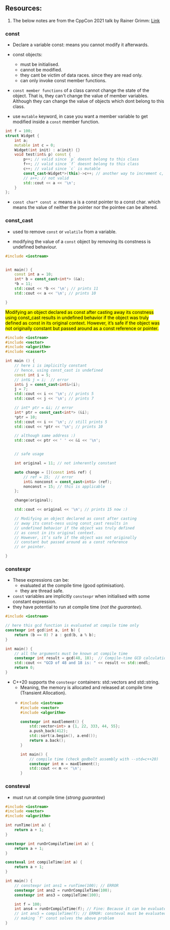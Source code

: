 ## Resources:
1. The below notes are from the CppCon 2021 talk by Rainer Grimm: [Link](https://www.youtube.com/watch?v=tA6LbPyYdco)


### const
- Declare a variable const: means you cannot modify it afterwards.

- const objects:

    - must be initialised.
    - cannot be modified.
    - they cant be victim of data races. since they are read only.
    - can only invoke const member functions.

- `const member functions` of a class cannot change the state of the object.
That is, they can't change the value of member variables. 
Although they can change the value of objects which dont belong to this class.

- use `mutable` keyword, in case you want a member variable to get modified inside a `const` member function.

```cpp
int f = 100;
struct Widget {
    int a;
    mutable int c = 0;
    Widget(int init) : a(init) {}
    void test(int& p) const {
        p++; // valid since `p` doesnt belong to this class
        f++; // valid since `f` doesnt belong to this class
        c++; // valid since `c` is mutable
        const_cast<Widget*>(this)->c++; // another way to increment c, without mutable.
        // a++; // not valid
        std::cout << a << '\n';
    }
};
```

- `const char* const a`: means a is a const pointer to a const char. which means the value of neither the pointer nor the pointee can be altered.


### const_cast
- used to remove `const` or `volatile` from a variable. 

- modifying the value of  a `const` object by removing its constness is undefined behaviour.

```cpp
#include <iostream>


int main() {
    const int a = 10;
    int* b = const_cast<int*> (&a);
    *b = 11;
    std::cout << *b << '\n'; // prints 11
    std::cout << a << '\n'; // prints 10

}
```

<mark> Modifying an object declared as const after casting away its 
constness using const_cast results in undefined behavior if the 
object was truly defined as const in its original context. However, 
it’s safe if the object was not originally constant but passed 
around as a const reference or pointer. </mark>


```cpp
#include <iostream>
#include <vector>
#include <algorithm>
#include <cassert>

int main () {
    // here i is implicitly constant
    // hence, using const_cast is undefined
    const int i = 5;
    // int& j = i;  // error
    int& j = const_cast<int&>(i);
    j = 7;
    std::cout << i << '\n'; // prints 5
    std::cout << j << '\n'; // prints 7

    // int* ptr = &i; // error
    int* ptr = const_cast<int*> (&i);
    *ptr = 10;
    std::cout << i << '\n'; // still prints 5
    std::cout << *ptr << '\n'; // prints 10

    // although same address :)
    std::cout << ptr << ' ' << &i << '\n';


    // safe usage

    int original = 11; // not inherently constant

    auto change = [](const int& ref) {
        // ref = 15;  // error
        int& nonconst = const_cast<int&> (ref);
        nonconst = 15; // this is applicable
    };

    change(original);

    std::cout << original << '\n'; // prints 15 now :)

    // Modifying an object declared as const after casting 
    // away its const-ness using const_cast results in 
    // undefined behavior if the object was truly defined 
    // as const in its original context. 
    // However, it’s safe if the object was not originally 
    // constant but passed around as a const reference 
    // or pointer.

}
```

### constexpr
- These expressions can be:
    - evaluated at the compile time (good optimisation).
    - they are thread safe.
- `const` variables are implicitly `constexpr` when initialised with some constant expression.
- they have potential to run at compile time (*not the guarantee*).

```cpp
#include <iostream>

// here this gcd function is evaluated at compile time only
constexpr int gcd(int a, int b) {
    return (b == 0) ? a : gcd(b, a % b);
}

int main() {
    // all the arguments must be known at compile time
    constexpr int result = gcd(48, 18);  // Compile-time GCD calculation
    std::cout << "GCD of 48 and 18 is: " << result << std::endl;
    return 0;
}
```
- C++20 supports the `constexpr` containers: std::vectors and std::string. 
    - Meaning, the memory is allocated and released at compile time (Transient Allocation).
    -   ```cpp
        #include <iostream>
        #include <vector>
        #include <algorithm>

        constexpr int maxElement() {
            std::vector<int> a {1, 22, 333, 44, 55};
            a.push_back(412);
            std::sort(a.begin(), a.end());
            return a.back();
        }

        int main() {
            // compile time (check godbolt assembly with --std=c++20)
            constexpr int m = maxElement();
            std::cout << m << '\n';
        }
        ```
    
### consteval
- must run at compile time (*strong guarantee*)

```cpp
#include <iostream>
#include <vector>
#include <algorithm>

int runTime(int a) {
    return a + 1;
}

constexpr int runOrCompileTime(int a) {
    return a + 1;
}

consteval int compileTime(int a) {
    return a + 1;
}

int main() {
    // constexpr int ans1 = runTime(100); // ERROR
    constexpr int ans2 = runOrCompileTime(100);
    constexpr int ans3 = compileTime(100);

    int f = 100;
    int ans4 = runOrCompileTime(f); // Fine: Because it can be evaluated at runtime too!
    // int ans5 = compileTime(f); // ERROR: consteval must be evaluated at compile time, but `f' is not const
    // making `f' const solves the above problem
}
```

